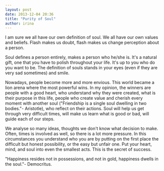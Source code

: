 ```yaml
---
layout: post
date: 2013-12-04 20:36
title: "Purity of Soul"
author: irina
---
```


I am sure we all have our own definition of soul. We all have our own values and beliefs. Flash makes us doubt, flash makes us change perception about a person.

Soul defines a person entirely, makes a person who he/she is. It's a natural gift, one that you have to polish throughout your life. It's up to you who do you want to be. The definition of souls stands in your eyes (even if they are very sad sometimes) and smile.

Nowadays, people become more and more envious. This world became a lion arena where the most powerful wins. In my opinion, the winners are people with a good heart, who understand why they were created, what is their purpose in this life, people who create value and cherish every moment with another soul ("Friendship is a single soul dwelling in two bodies."- Aristotle), who reflect on their actions. Soul will help us get through very difficult times, will make us learn what is good or bad, will guide each of our steps.

We analyse so many ideas, thoughts we don't know what decision to make. Often, times is involved as well, so there is a lot more pressure. In this circumstances you understand who you are by putting on the first place the difficult but honest possibility, or the easy but unfair one. Put your heart, mind, and soul into even the smallest acts. This is the secret of success.

"Happiness resides not in possessions, and not in gold, happiness dwells in the soul."- Democritus.

